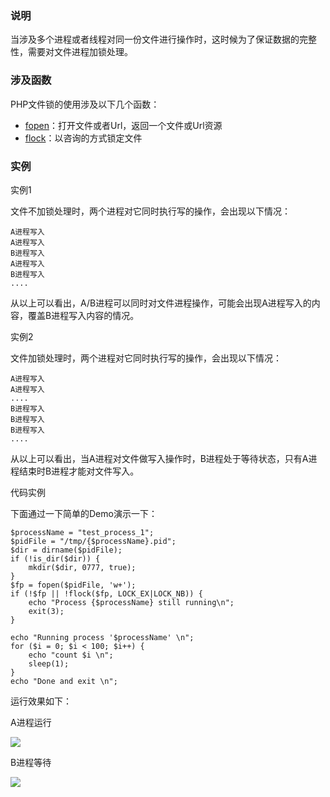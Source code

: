 ### 说明

当涉及多个进程或者线程对同一份文件进行操作时，这时候为了保证数据的完整性，需要对文件进程加锁处理。

### 涉及函数

PHP文件锁的使用涉及以下几个函数：

* [fopen][1]：打开文件或者Url，返回一个文件或Url资源
* [flock][2]：以咨询的方式锁定文件

### 实例

实例1

文件不加锁处理时，两个进程对它同时执行写的操作，会出现以下情况：

    A进程写入
    A进程写入
    B进程写入
    A进程写入
    B进程写入
    ....

从以上可以看出，A/B进程可以同时对文件进程操作，可能会出现A进程写入的内容，覆盖B进程写入内容的情况。

实例2

文件加锁处理时，两个进程对它同时执行写的操作，会出现以下情况：

    A进程写入
    A进程写入
    ....
    B进程写入
    B进程写入
    B进程写入
    ....

从以上可以看出，当A进程对文件做写入操作时，B进程处于等待状态，只有A进程结束时B进程才能对文件写入。

代码实例

下面通过一下简单的Demo演示一下：

    $processName = "test_process_1";
    $pidFile = "/tmp/{$processName}.pid";
    $dir = dirname($pidFile);
    if (!is_dir($dir)) {
        mkdir($dir, 0777, true);
    }
    $fp = fopen($pidFile, 'w+');
    if (!$fp || !flock($fp, LOCK_EX|LOCK_NB)) {
        echo "Process {$processName} still running\n";
        exit(3);
    }

    echo "Running process '$processName' \n";
    for ($i = 0; $i < 100; $i++) {
        echo "count $i \n";
        sleep(1);
    }
    echo "Done and exit \n";

运行效果如下：

A进程运行

![](https://pic.dandy.fun/14918120069916.jpg)

B进程等待

![](https://pic.dandy.fun/14918120263720.jpg)

[1]:http://php.net/manual/zh/function.fopen.php
[2]:http://php.net/manual/zh/function.flock.php

